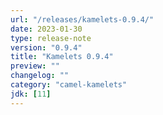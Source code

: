 ```yaml
---
url: "/releases/kamelets-0.9.4/"
date: 2023-01-30
type: release-note
version: "0.9.4"
title: "Kamelets 0.9.4"
preview: ""
changelog: ""
category: "camel-kamelets"
jdk: [11]
---
```

